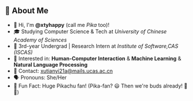 ## 🤝 About Me
- 👋 Hi, I'm **@xtyhappy** (call me _Pika_ too)!
- 🎓 Studying Computer Science & Tech at _University of Chinese Academy of Sciences_
- 🏫 3rd-year Undergrad | Research Intern at _Institute of Software,CAS (ISCAS)_
- 🌱 Interested in: **Human-Computer Interaction** & **Machine Learning** & **Natural Language Processing**
- 💌 Contact: [xutianyi21a@mails.ucas.ac.cn](mailto:xutianyi21a@mails.ucas.ac.cn)
- 🗣️ Pronouns: She/Her
- 🌈 Fun Fact: Huge Pikachu fan! (Pika-fan? 😃 Then we're buds already! 🤝💖)
